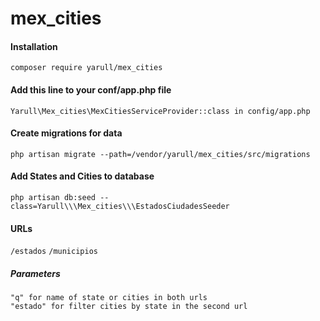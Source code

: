 # mex_cities

#### Installation
`composer require yarull/mex_cities`

#### Add this line to your conf/app.php file

`Yarull\Mex_cities\MexCitiesServiceProvider::class in config/app.php`

#### Create migrations for data
`php artisan migrate --path=/vendor/yarull/mex_cities/src/migrations`

#### Add States and Cities to database
`php artisan db:seed --class=Yarull\\\Mex_cities\\\EstadosCiudadesSeeder`

#### URLs

`/estados`
`/municipios`

##### Parameters
```
"q" for name of state or cities in both urls
"estado" for filter cities by state in the second url

```


